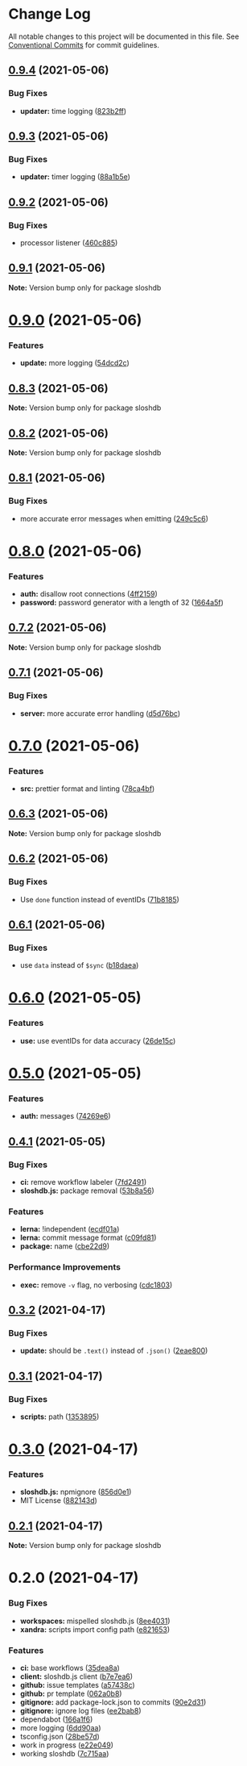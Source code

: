 # Change Log

All notable changes to this project will be documented in this file.
See [Conventional Commits](https://conventionalcommits.org) for commit guidelines.

## [0.9.4](https://github.com/oadpoaw/sloshdb/compare/v0.9.3...v0.9.4) (2021-05-06)


### Bug Fixes

* **updater:** time logging ([823b2ff](https://github.com/oadpoaw/sloshdb/commit/823b2ff4e403c1fd99d2d8af5f7819f042b2d124))





## [0.9.3](https://github.com/oadpoaw/sloshdb/compare/v0.9.2...v0.9.3) (2021-05-06)


### Bug Fixes

* **updater:** timer logging ([88a1b5e](https://github.com/oadpoaw/sloshdb/commit/88a1b5eda3acb594ab82e2ae9415782b49f0ec56))





## [0.9.2](https://github.com/oadpoaw/sloshdb/compare/v0.9.1...v0.9.2) (2021-05-06)


### Bug Fixes

* processor listener ([460c885](https://github.com/oadpoaw/sloshdb/commit/460c8857236f9c7a9472da4f904fce9081189baf))





## [0.9.1](https://github.com/oadpoaw/sloshdb/compare/v0.9.0...v0.9.1) (2021-05-06)

**Note:** Version bump only for package sloshdb





# [0.9.0](https://github.com/oadpoaw/sloshdb/compare/v0.8.3...v0.9.0) (2021-05-06)


### Features

* **update:** more logging ([54dcd2c](https://github.com/oadpoaw/sloshdb/commit/54dcd2cdc29e14fc7ef13e253a68d97245058a13))





## [0.8.3](https://github.com/oadpoaw/sloshdb/compare/v0.8.2...v0.8.3) (2021-05-06)

**Note:** Version bump only for package sloshdb





## [0.8.2](https://github.com/oadpoaw/sloshdb/compare/v0.8.1...v0.8.2) (2021-05-06)

**Note:** Version bump only for package sloshdb





## [0.8.1](https://github.com/oadpoaw/sloshdb/compare/v0.8.0...v0.8.1) (2021-05-06)


### Bug Fixes

* more accurate error messages when emitting ([249c5c6](https://github.com/oadpoaw/sloshdb/commit/249c5c6efb2435bcd389f9fb22d671e4bc6228f0))





# [0.8.0](https://github.com/oadpoaw/sloshdb/compare/v0.7.2...v0.8.0) (2021-05-06)


### Features

* **auth:** disallow root connections ([4ff2159](https://github.com/oadpoaw/sloshdb/commit/4ff21594bf6d19c7eb42fc072db0fac41ecb8b54))
* **password:** password generator with a length of 32 ([1664a5f](https://github.com/oadpoaw/sloshdb/commit/1664a5fcfa84b1a6b3a54afc3ed7034b9f2fb011))





## [0.7.2](https://github.com/oadpoaw/sloshdb/compare/v0.7.1...v0.7.2) (2021-05-06)

**Note:** Version bump only for package sloshdb





## [0.7.1](https://github.com/oadpoaw/sloshdb/compare/v0.7.0...v0.7.1) (2021-05-06)


### Bug Fixes

* **server:** more accurate error handling ([d5d76bc](https://github.com/oadpoaw/sloshdb/commit/d5d76bcbb086759aaac178a285be354e60c6ff4c))





# [0.7.0](https://github.com/oadpoaw/sloshdb/compare/v0.6.3...v0.7.0) (2021-05-06)


### Features

* **src:** prettier format and linting ([78ca4bf](https://github.com/oadpoaw/sloshdb/commit/78ca4bf16a93440173bd2cc12995a8099d47db03))





## [0.6.3](https://github.com/oadpoaw/sloshdb/compare/v0.6.2...v0.6.3) (2021-05-06)

**Note:** Version bump only for package sloshdb





## [0.6.2](https://github.com/oadpoaw/sloshdb/compare/v0.6.1...v0.6.2) (2021-05-06)


### Bug Fixes

* Use `done` function instead of eventIDs ([71b8185](https://github.com/oadpoaw/sloshdb/commit/71b818527f2723035c8a997e913bcd3dabfdd482))





## [0.6.1](https://github.com/oadpoaw/sloshdb/compare/v0.6.0...v0.6.1) (2021-05-06)


### Bug Fixes

* use `data` instead of `$sync` ([b18daea](https://github.com/oadpoaw/sloshdb/commit/b18daea5bb3326005477b36f6676180ee0177d16))





# [0.6.0](https://github.com/oadpoaw/sloshdb/compare/v0.5.0...v0.6.0) (2021-05-05)


### Features

* **use:** use eventIDs for data accuracy ([26de15c](https://github.com/oadpoaw/sloshdb/commit/26de15c18cae1117bc9eb8f3654d12286c29469c))





# [0.5.0](https://github.com/oadpoaw/sloshdb/compare/v0.4.1...v0.5.0) (2021-05-05)


### Features

* **auth:** messages ([74269e6](https://github.com/oadpoaw/sloshdb/commit/74269e61abb30036462c40384bfb3be004c2bdf1))





## [0.4.1](https://github.com/oadpoaw/sloshdb/compare/v0.3.2...v0.4.1) (2021-05-05)


### Bug Fixes

* **ci:** remove workflow labeler ([7fd2491](https://github.com/oadpoaw/sloshdb/commit/7fd2491754b990e5356a0c1409fb75fbb7a353bd))
* **sloshdb.js:** package removal ([53b8a56](https://github.com/oadpoaw/sloshdb/commit/53b8a561e96760db49965b0cdbcad5ed55039ccd))


### Features

* **lerna:** !independent ([ecdf01a](https://github.com/oadpoaw/sloshdb/commit/ecdf01af1442269868adabea6735b2b3d0a26cc2))
* **lerna:** commit message format ([c09fd81](https://github.com/oadpoaw/sloshdb/commit/c09fd817179526acb35e64b6264856fafa35369c))
* **package:** name ([cbe22d9](https://github.com/oadpoaw/sloshdb/commit/cbe22d93414970fa9f37efbb489a6c42fd66bee7))


### Performance Improvements

* **exec:** remove `-v` flag, no verbosing ([cdc1803](https://github.com/oadpoaw/sloshdb/commit/cdc1803f8acecb9b0116c782fcab36a2292d3ae4))





## [0.3.2](https://github.com/oadpoaw/sloshdb/compare/v0.3.1...v0.3.2) (2021-04-17)


### Bug Fixes

* **update:** should be `.text()` instead of `.json()` ([2eae800](https://github.com/oadpoaw/sloshdb/commit/2eae800406e42ddc9579aa6c90bac9baec84fefe))





## [0.3.1](https://github.com/oadpoaw/sloshdb/compare/v0.3.0...v0.3.1) (2021-04-17)


### Bug Fixes

* **scripts:** path ([1353895](https://github.com/oadpoaw/sloshdb/commit/13538955fb903952e28f8b1bd92bcfeda5b1d4dc))





# [0.3.0](https://github.com/oadpoaw/sloshdb/compare/v0.2.1...v0.3.0) (2021-04-17)


### Features

* **sloshdb.js:** npmignore ([856d0e1](https://github.com/oadpoaw/sloshdb/commit/856d0e1ae62d2ae3021929be15df859a92c102c8))
* MIT License ([882143d](https://github.com/oadpoaw/sloshdb/commit/882143d51fa733193be70335fd1efed7abf4a882))





## [0.2.1](https://github.com/oadpoaw/sloshdb/compare/v0.2.0...v0.2.1) (2021-04-17)

**Note:** Version bump only for package sloshdb





# 0.2.0 (2021-04-17)


### Bug Fixes

* **workspaces:** mispelled sloshdb.js ([8ee4031](https://github.com/oadpoaw/sloshdb/commit/8ee4031a1fe9d64d96102cc966f45ba07d5732b7))
* **xandra:** scripts import config path ([e821653](https://github.com/oadpoaw/sloshdb/commit/e821653a1f2d67b5de80688efb15b494621513eb))


### Features

* **ci:** base workflows ([35dea8a](https://github.com/oadpoaw/sloshdb/commit/35dea8a5a700852f0f6769be07284fe10a5e4809))
* **client:** sloshdb.js client ([b7e7ea6](https://github.com/oadpoaw/sloshdb/commit/b7e7ea6ed725983ee77fa311bf54f2143fdfa1ea))
* **github:** issue templates ([a57438c](https://github.com/oadpoaw/sloshdb/commit/a57438ce71f1b9af215e3bd393b3283378960e4f))
* **github:** pr template ([062a0b8](https://github.com/oadpoaw/sloshdb/commit/062a0b89630a7e0a4d8753e842aa45512160709f))
* **gitignore:** add package-lock.json to commits ([90e2d31](https://github.com/oadpoaw/sloshdb/commit/90e2d31a48e9801a64432363d39d222e3b62a269))
* **gitignore:** ignore log files ([ee2bab8](https://github.com/oadpoaw/sloshdb/commit/ee2bab803a68b2717cc4445ec8633f07d8354b5e))
* dependabot ([166a1f6](https://github.com/oadpoaw/sloshdb/commit/166a1f639dab64f759a45473ee20ee1c40ac0c06))
* more logging ([6dd90aa](https://github.com/oadpoaw/sloshdb/commit/6dd90aa780fb1efef443e6fb32c273fe99d94564))
* tsconfig.json ([28be57d](https://github.com/oadpoaw/sloshdb/commit/28be57da05b5dc0bba73faa8fb6ce478853a90d3))
* work in progress ([e22e049](https://github.com/oadpoaw/sloshdb/commit/e22e049de44514b28011cd3084b3cf89522898c5))
* working sloshdb ([7c715aa](https://github.com/oadpoaw/sloshdb/commit/7c715aa478073d14890bc75fc589dcf3e55462e8))
